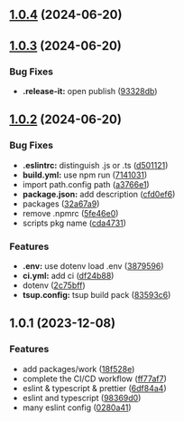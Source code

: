 

## [1.0.4](https://github.com/qlover/fe-base-tsup/compare/1.0.3...1.0.4) (2024-06-20)

## [1.0.3](https://github.com/qlover/fe-base-tsup/compare/1.0.2...1.0.3) (2024-06-20)


### Bug Fixes

* **.release-it:** open publish ([93328db](https://github.com/qlover/fe-base-tsup/commit/93328db0438d51ac58fdff4060ff7e94e921f643))

## [1.0.2](https://github.com/qlover/fe-base-tsup/compare/1.0.1...1.0.2) (2024-06-20)


### Bug Fixes

* **.eslintrc:** distinguish .js or .ts ([d501121](https://github.com/qlover/fe-base-tsup/commit/d501121fee68657c2c5bb448b90920bf185520cc))
* **build.yml:** use npm run ([7141031](https://github.com/qlover/fe-base-tsup/commit/7141031ab4c6fda59475372dd9b5207ad71974b5))
* import path.config path ([a3766e1](https://github.com/qlover/fe-base-tsup/commit/a3766e1877ef38a1661bc3bb55f4bb37bf436bbb))
* **package.json:** add description ([cfd0ef6](https://github.com/qlover/fe-base-tsup/commit/cfd0ef6a3cf2477cafc0ac827dd4459defdebda2))
* packages ([32a67a9](https://github.com/qlover/fe-base-tsup/commit/32a67a9441c69981422d0fe2b5246ea0f6de647d))
* remove .npmrc ([5fe46e0](https://github.com/qlover/fe-base-tsup/commit/5fe46e0e91668e95a0056657abc875dfaeb10c3e))
* scripts pkg name ([cda4731](https://github.com/qlover/fe-base-tsup/commit/cda4731d244eb8f4c14ea374b98b4d995d886d5b))


### Features

* **.env:** use dotenv load .env ([3879596](https://github.com/qlover/fe-base-tsup/commit/3879596f6ca4017b1f12e4fc3ea5c928dc575fd0))
* **ci.yml:** add ci ([df24b88](https://github.com/qlover/fe-base-tsup/commit/df24b883138c710a3f1b8d2f97acf415d5e3c5e7))
* dotenv ([2c75bff](https://github.com/qlover/fe-base-tsup/commit/2c75bffb07ec5c60d70414963e437b7612268c78))
* **tsup.config:** tsup build pack ([83593c6](https://github.com/qlover/fe-base-tsup/commit/83593c66bda61e18120b4c03f5afadee4d96374d))

## 1.0.1 (2023-12-08)


### Features

* add packages/work ([18f528e](https://github.com/qlover/front-work/commit/18f528e9d41ca43abe615b57863c8acde96952ca))
* complete the CI/CD workflow ([ff77af7](https://github.com/qlover/front-work/commit/ff77af71a508b8f1cff5730ddf881cddaa309b01))
* eslint & typescript & prettier ([6df84a4](https://github.com/qlover/front-work/commit/6df84a47a2fd7ff686ace9ffe43830481feb47d8))
* eslint and typescript ([98369d0](https://github.com/qlover/front-work/commit/98369d0cf3b77f51a8a42888fe12087327d46f20))
* many eslint config ([0280a41](https://github.com/qlover/front-work/commit/0280a414fcaf6d6a9aafd73b8c18609c89892d7c))
